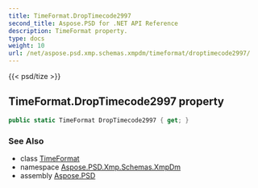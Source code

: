 ```yaml
---
title: TimeFormat.DropTimecode2997
second_title: Aspose.PSD for .NET API Reference
description: TimeFormat property. 
type: docs
weight: 10
url: /net/aspose.psd.xmp.schemas.xmpdm/timeformat/droptimecode2997/
---
```

{{< psd/tize >}}
## TimeFormat.DropTimecode2997 property

```csharp
public static TimeFormat DropTimecode2997 { get; }
```

### See Also

* class [TimeFormat](../)
* namespace [Aspose.PSD.Xmp.Schemas.XmpDm](../../timeformat/)
* assembly [Aspose.PSD](../../../)


